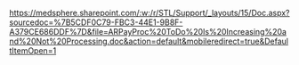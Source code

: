 https://medsphere.sharepoint.com/:w:/r/STL/Support/_layouts/15/Doc.aspx?sourcedoc=%7B5CDF0C79-FBC3-44E1-9B8F-A379CE686DDF%7D&file=ARPayProc%20ToDo%20Is%20Increasing%20and%20Not%20Processing.doc&action=default&mobileredirect=true&DefaultItemOpen=1